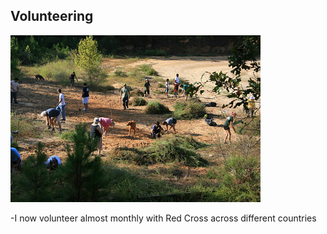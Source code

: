 ## Volunteering

![U.S. Army Corps of Engineers's = volunteering](U.S._Army_Corps_of_Engineers's.jpg)

-I now volunteer almost monthly with Red Cross across different countries